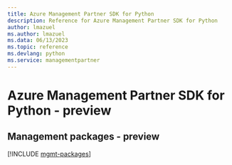 ```yaml
---
title: Azure Management Partner SDK for Python
description: Reference for Azure Management Partner SDK for Python
author: lmazuel
ms.author: lmazuel
ms.data: 06/13/2023
ms.topic: reference
ms.devlang: python
ms.service: managementpartner
---
```

# Azure Management Partner SDK for Python - preview

## Management packages - preview
[!INCLUDE [mgmt-packages](management-partner-mgmt-index.md)]